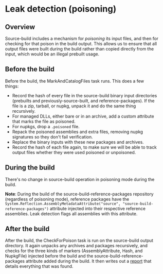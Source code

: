# Leak detection (poisoning)

## Overview

Source-build includes a mechanism for *poisoning* its input files, and then for checking for that poison in the build output. This allows us to ensure that all output files were built during the build rather than copied directly from the input, which would be an illegal prebuilt usage.

## Before the build

Before the build, the MarkAndCatalogFiles task runs.  This does a few things:

- Record the hash of every file in the source-build binary input directories (prebuilts and previously-source-built, and reference-packages).  If the file is a zip, tarball, or nupkg, unpack it and do the same thing recursively.
- For managed DLLs, either bare or in an archive, add a custom attribute that marks the file as poisoned.
- For nupkgs, drop a `.poisoned` file.
- Repack the poisoned assemblies and extra files, removing nupkg signatures so they don't fail verification.
- Replace the binary inputs with these new packages and archives.
- Record the hash of each file again, to make sure we will be able to track output files whether they were used poisoned or unpoisoned.

## During the build

There's no change in source-build operation in poisoning mode during the build.

**Note**: During the build of the source-build-reference-packages repository (regardless of poisoning mode), reference packages have the `System.Reflection.AssemblyMetadataAttribute("source", "source-build-reference-packages")` attribute injected into their respective reference assemblies. Leak detection flags all assemblies with this attribute.

## After the build

After the build, the CheckForPoison task is run on the source-build output directory.  It again unpacks any archives and packages recursively, and checks for the three kinds of markers (AssemblyAttribute, Hash, and NupkgFile) injected before the build and the source-build-reference-packages attribute added during the build.  It then writes out a [report](poison-report-format.md) that details everything that was found.
